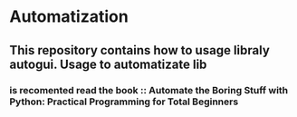 # Automatization
## This repository contains how to usage libraly autogui. Usage to automatizate lib
### is recomented read the book :: Automate the Boring Stuff with Python: Practical Programming for Total Beginners
